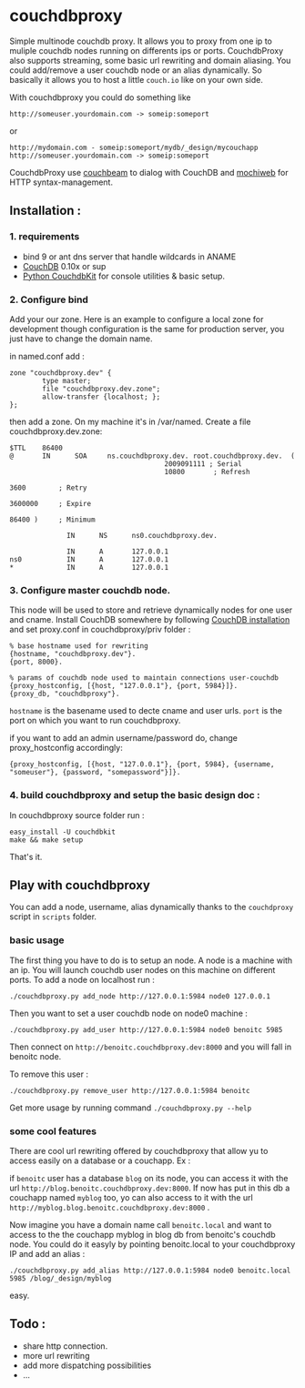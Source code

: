# couchdbproxy

Simple multinode couchdb proxy. It allows you to proxy from one ip to muliple couchdb nodes running on differents ips or ports. CouchdbProxy also supports streaming, some basic url rewriting and domain aliasing. You could add/remove a user couchdb node or an alias dynamically. So basically it allows you to host a little `couch.io` like on your own side.

With couchdbproxy you could do something like

    http://someuser.yourdomain.com -> someip:someport
    
or 

    http://mydomain.com - someip:someport/mydb/_design/mycouchapp
    http://someuser.yourdomain.com -> someip:someport

CouchdbProxy use [couchbeam](http://bitbucket.org/benoitc/couchbeam/) to dialog with CouchDB and [mochiweb](http://code.google.com/p/mochiweb/) for HTTP syntax-management.


## Installation :

### 1. requirements

  - bind 9 or ant dns server that handle wildcards in ANAME
  - [CouchDB](http://couchdb.apache.org) 0.10x or sup
  - [Python CouchdbKit](http://bitbucket.org/benoitc/couchdbkit/) for console utilities & basic setup. 


### 2. Configure bind

Add your our zone. Here is an example to configure a local zone for development though configuration is the same for production server, you just have to change the domain name.

in named.conf add :

    zone "couchdbproxy.dev" {
            type master;
            file "couchdbproxy.dev.zone";
            allow-transfer {localhost; };
    };


then add a zone. On my machine it's in /var/named. Create a file couchdbproxy.dev.zone:

    $TTL    86400
    @       IN      SOA     ns.couchdbproxy.dev. root.couchdbproxy.dev.  (
                                          2009091111 ; Serial
                                          10800       ; Refresh
                                                                              3600        ; Retry
                                                                              3600000     ; Expire
                                                                              86400 )     ; Minimum
                                                                        
                  IN      NS      ns0.couchdbproxy.dev.

                  IN      A       127.0.0.1
    ns0           IN      A       127.0.0.1
    *             IN      A       127.0.0.1

### 3. Configure master couchdb node.

This node will be used to store and retrieve dynamically nodes for one user and cname. Install CouchDB somewhere by following [CouchDB installation](http://wiki.apache.org/couchdb/Installation) and set proxy.conf in couchdbproxy/priv folder :


    % base hostname used for rewriting
    {hostname, "couchdbproxy.dev"}.
    {port, 8000}.

    % params of couchdb node used to maintain connections user-couchdb
    {proxy_hostconfig, [{host, "127.0.0.1"}, {port, 5984}]}.
    {proxy_db, "couchdbproxy"}.
    
`hostname` is the basename used to decte cname and user urls. `port` is the port on which you want to run couchdbproxy.
    
if you want to add an admin username/password do, change proxy_hostconfig accordingly:

    {proxy_hostconfig, [{host, "127.0.0.1"}, {port, 5984}, {username, "someuser"}, {password, "somepassword"}]}.
    
    
### 4. build couchdbproxy and setup the basic design doc :

In couchdbproxy source folder run :

    easy_install -U couchdbkit
    make && make setup

That's it.


## Play with couchdbproxy

You can add a node, username, alias dynamically thanks to the `couchdproxy` script in `scripts` folder. 


### basic usage 

The first thing you have to do is to setup an node. A node is a machine with an ip. You will launch couchdb user nodes on this machine on different ports. To add a node on localhost run :

    ./couchdbproxy.py add_node http://127.0.0.1:5984 node0 127.0.0.1
    
Then you want to set a user couchdb node on node0 machine :

    ./couchdbproxy.py add_user http://127.0.0.1:5984 node0 benoitc 5985
    
Then connect on `http://benoitc.couchdbproxy.dev:8000` and you will fall in benoitc node.

To remove this user :

    ./couchdbproxy.py remove_user http://127.0.0.1:5984 benoitc
    
Get more usage by running command `./couchdbproxy.py --help`

### some cool features

There are cool url rewriting offered by couchdbproxy that allow yu to access easily on a database or a couchapp. Ex :

if `benoitc` user has a database `blog` on its node, you can access it with the url `http://blog.benoitc.couchdbproxy.dev:8000`. If now has put in this db a couchapp named `myblog` too, yo can also access to it with the url `http://myblog.blog.benoitc.couchdbproxy.dev:8000` .


Now imagine you have a domain name call `benoitc.local` and want to access to the the couchapp myblog in blog db from benoitc's couchdb node. You could do it easyly by pointing benoitc.local to your couchdbproxy IP and add an alias :

    ./couchdbproxy.py add_alias http://127.0.0.1:5984 node0 benoitc.local 5985 /blog/_design/myblog
    
easy.

## Todo :

- share http connection.
- more url rewriting
- add more dispatching possibilities
- ...




